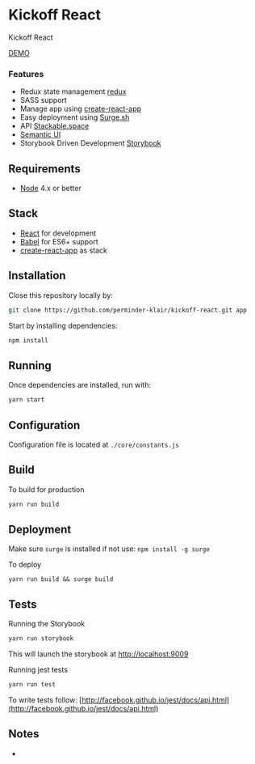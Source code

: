 # Kickoff React

Kickoff React

[DEMO](http://kickoff-react.surge.sh/)

### Features

- Redux state management [redux](https://github.com/reactjs/redux)
- SASS support
- Manage app using [create-react-app](https://github.com/facebookincubator/create-react-app)
- Easy deployment using [Surge.sh](https://surge.sh/)
- API [Stackable.space](http://www.stackabke.space/)
- [Semantic UI](http://semantic-ui.com/)
- Storybook Driven Development [Storybook](https://storybooks.js.org)

## Requirements

- [Node](https://nodejs.org) 4.x or better

## Stack

- [React](http://facebook.github.io/react) for development
- [Babel](http://babeljs.io/) for ES6+ support
- [create-react-app](https://github.com/facebookincubator/create-react-app) as stack

## Installation

Close this repository locally by:

```sh
git clone https://github.com/perminder-klair/kickoff-react.git app
```

Start by installing dependencies:

```sh
npm install
```

## Running

Once dependencies are installed, run with:

```sh
yarn start
```

## Configuration

Configuration file is located at `./core/constants.js`

## Build

To build for production

```sh
yarn run build
```

## Deployment

Make sure `surge` is installed if not use: `npm install -g surge`

To deploy

```
yarn run build && surge build
```

## Tests

Running the Storybook

```sh
yarn run storybook
```

This will launch the storybook at [http://localhost:9009](http://localhost:9009)

Running jest tests

```sh
yarn run test
```

To write tests follow: [http://facebook.github.io/jest/docs/api.html](http://facebook.github.io/jest/docs/api.html)

## Notes

-
